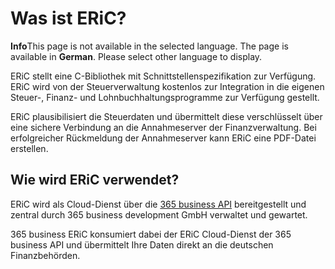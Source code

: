 # Was ist ERiC?

<div class="alert alert-info">
    <i class="fa-duotone fa-thin fa-lightbulb fa-lg"></i>
    <strong>Info</strong>This page is not available in the selected language. The page is available in <b>German</b>. Please select other language to display.
</div>

ERiC stellt eine C-Bibliothek mit Schnittstellenspezifikation zur Verfügung. ERiC wird von der Steuerverwaltung kostenlos zur Integration in die eigenen Steuer-, Finanz- und Lohnbuchhaltungsprogramme zur Verfügung gestellt.

ERiC plausibilisiert die Steuerdaten und übermittelt diese verschlüsselt über eine sichere Verbindung an die Annahmeserver der Finanzverwaltung. Bei erfolgreicher Rückmeldung der Annahmeserver kann ERiC eine PDF-Datei erstellen.

## Wie wird ERiC verwendet?

ERiC wird als Cloud-Dienst über die [365 business API](../365-business-api/index.md) bereitgestellt und zentral durch 365 business development GmbH verwaltet und gewartet.

365 business ERiC konsumiert dabei der ERiC Cloud-Dienst der 365 business API und übermittelt Ihre Daten direkt an die deutschen Finanzbehörden.